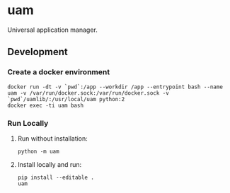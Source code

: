 # uam
Universal application manager.

## Development
### Create a docker environment
```
docker run -dt -v `pwd`:/app --workdir /app --entrypoint bash --name uam -v /var/run/docker.sock:/var/run/docker.sock -v `pwd`/uamlib/:/usr/local/uam python:2
docker exec -ti uam bash
```

### Run Locally
1. Run without installation:
   ```
   python -m uam
   ```

2. Install locally and run:
   ```
   pip install --editable .
   uam
   ```

